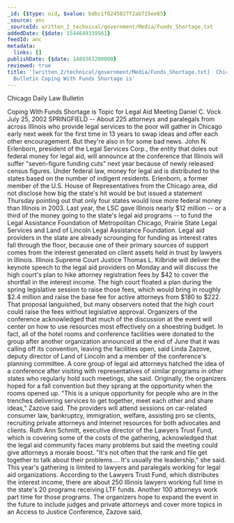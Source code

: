 ```yaml
---
_id: {$type: oid, $value: bdbc1f6245827f2ab715ee65}
_source: anc
_sourceId: written_2_technical/government/Media/Funds_Shortage.txt
addedDate: {$date: 1544649339561}
feedId: anc
metadata:
  links: []
publishDate: {$date: 1489363200000}
reviewed: true
title: '[written_2/technical/government/Media/Funds_Shortage.txt]  Chicago Daily Law
  Bulletin Coping With Funds Shortage is'
---
```





<geo  id='4887398'>Chicago</geo> Daily Law Bulletin

Coping With Funds Shortage is Topic for Legal Aid Meeting
Daniel C. Vock
July 25, 2002
<geo  id='4250542'>SPRINGFIELD</geo> -- About 225 attorneys and paralegals from across
<geo  id='4896861'>Illinois</geo> who provide legal services to the poor will gather in
<geo  id='4887398'>Chicago</geo> early next week for the first time in 13 years to swap
ideas and offer each other encouragement.
But they&#x27;re also in for some bad news.
John N. Erlenborn, president of the Legal Services Corp., the
entity that doles out federal money for legal aid, will announce at
the conference that <geo  id='4896861'>Illinois</geo> will suffer &quot;seven-figure funding
cuts&quot; next year because of newly released census figures.
Under federal law, money for legal aid is distributed to the
states based on the number of indigent residents.
Erlenborn, a former member of the <ignore  id='undefined'>U.S.</ignore> House of Representatives
from the <geo  id='4887398'>Chicago</geo> area, did not disclose how big the state&#x27;s hit
would be but issued a statement Thursday pointing out that only
four states would lose more federal money than <geo  id='4896861'>Illinois</geo> in
2003.
Last year, the LSC gave <geo  id='4896861'>Illinois</geo> nearly $12 million -- or a
third of the money going to the state&#x27;s legal aid programs -- to
fund the Legal Assistance Foundation of Metropolitan <geo  id='4887398'>Chicago,
Prairie State</geo> Legal Services and Land of Lincoln Legal Assistance
Foundation. Legal aid providers in the state are already scrounging
for funding as interest rates fall through the floor, because one
of their primary sources of support comes from the interest
generated on client assets held in trust by lawyers in
<geo  id='4896861'>Illinois</geo>.
<geo  id='4896861'>Illinois</geo> Supreme Court Justice Thomas L. Kilbride will deliver
the keynote speech to the legal aid providers on Monday and will
discuss the high court&#x27;s plan to hike attorney registration fees by
$42 to cover the shortfall in the interest income.
The high court floated a plan during the spring legislative
session to raise those fees, which would bring in roughly $2.4
million and raise the base fee for active attorneys from $180 to
$222.
That proposal languished, but many observers noted that the high
court could raise the fees without legislative approval.
Organizers of the conference acknowledged that much of the
discussion at the event will center on how to use resources most
effectively on a shoestring budget.
In fact, all of the hotel rooms and conference facilities were
donated to the group after another organization announced at the
end of June that it was calling off its convention, leaving the
facilities open, said Linda Zazove, deputy director of Land of
Lincoln and a member of the conference&#x27;s planning committee.
A core group of legal aid attorneys hatched the idea of a
conference after visiting with representatives of similar programs
in other states who regularly hold such meetings, she said.
Originally, the organizers hoped for a fall convention but they
sprang at the opportunity when the rooms opened up.
&quot;This is a unique opportunity for people who are in the trenches
delivering services to get together, meet each other and share
ideas,&quot; Zazove said.
The providers will attend sessions on car-related consumer law,
bankruptcy, immigration, welfare, assisting pro se clients,
recruiting private attorneys and Internet resources for both
advocates and clients.
Ruth Ann Schmitt, executive director of the Lawyers Trust Fund,
which is covering some of the costs of the gathering, acknowledged
that the legal aid community faces many problems but said the
meeting could give attorneys a morale boost.
&quot;It&#x27;s not often that the rank and file get together to talk
about their problems.... It&#x27;s usually the leadership,&quot; she
said.
This year&#x27;s gathering is limited to lawyers and paralegals
working for legal aid organizations. According to the Lawyers Trust
Fund, which distributes the interest income, there are about 250
<geo  id='4896861'>Illinois</geo> lawyers working full time in the state&#x27;s 20 programs
receiving LTF funds. Another 100 attorneys work part time for those
programs.
The organizers hope to expand the event in the future to include
judges and private attorneys and cover more topics in an Access to
Justice Conference, Zazove said.




